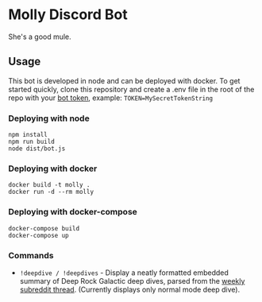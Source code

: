 # Molly Discord Bot

She's a good mule.

## Usage

This bot is developed in node and can be deployed with docker. To get started quickly, clone this repository and create a .env file in the root of the repo with your [bot token](https://discord.com/developers/applications/), example: `TOKEN=MySecretTokenString`

### Deploying with node

```
npm install
npm run build
node dist/bot.js
```

### Deploying with docker

```
docker build -t molly .
docker run -d --rm molly
```

### Deploying with docker-compose

```
docker-compose build
docker-compose up
```

### Commands

- `!deepdive / !deepdives` - Display a neatly formatted embedded summary of Deep Rock Galactic deep dives, parsed from the [weekly subreddit thread](https://www.reddit.com/r/DeepRockGalactic/). (Currently displays only normal mode deep dive).
